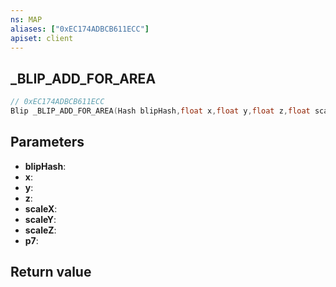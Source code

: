 ```yaml
---
ns: MAP
aliases: ["0xEC174ADBCB611ECC"]
apiset: client
---
```

## _BLIP_ADD_FOR_AREA

```c
// 0xEC174ADBCB611ECC
Blip _BLIP_ADD_FOR_AREA(Hash blipHash,float x,float y,float z,float scaleX,float scaleY,float scaleZ,int p7);
```


## Parameters
* **blipHash**:
* **x**:
* **y**:
* **z**:
* **scaleX**:
* **scaleY**:
* **scaleZ**:
* **p7**:

## Return value


